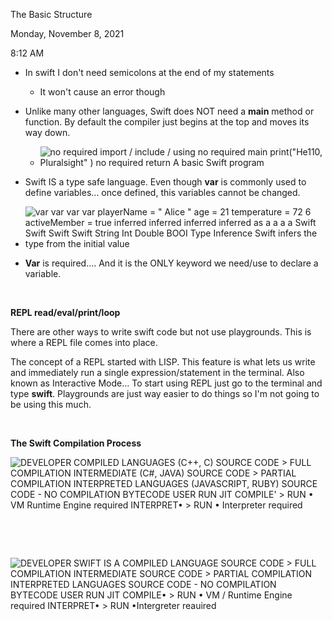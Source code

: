 The Basic Structure

Monday, November 8, 2021

8:12 AM

-   In swift I don\'t need semicolons at the end of my statements

    -   It won\'t cause an error though

-   Unlike many other languages, Swift does NOT need a **main** method or function. By default the compiler just begins at the top and moves its way down.

    -   ![no required import / include / using no required main print(\"He110, Pluralsight\" ) no required return A basic Swift program ](000_The_Basic_Structure_000.png)

-   Swift IS a type safe language. Even though **var** is commonly used to define variables... once defined, this variables cannot be changed.

-   ![var var var var playerName = \" Alice \" age = 21 temperature = 72 6 activeMember = true inferred inferred inferred inferred as a a a a Swift Swift Swift Swift String Int Double BOOI Type Inference Swift infers the type from the initial value ](000_The_Basic_Structure_001.png)

-   **Var** is required.... And it is the ONLY keyword we need/use to declare a variable.

 

**REPL read/eval/print/loop**

There are other ways to write swift code but not use playgrounds. This is where a REPL file comes into place.

The concept of a REPL started with LISP. This feature is what lets us write and immediately run a single expression/statement in the terminal. Also known as Interactive Mode... To start using REPL just go to the terminal and type **swift**. Playgrounds are just way easier to do things so I\'m not going to be using this much.

 

**The Swift Compilation Process**

![DEVELOPER COMPILED LANGUAGES (C++, C) SOURCE CODE \> FULL COMPILATION INTERMEDIATE (C#, JAVA) SOURCE CODE \> PARTIAL COMPILATION INTERPRETED LANGUAGES (JAVASCRIPT, RUBY) SOURCE CODE - NO COMPILATION BYTECODE USER RUN JIT COMPILE\' \> RUN • VM Runtime Engine required INTERPRET• \> RUN • Interpreter required ](000_The_Basic_Structure_002.png)

 

 

![DEVELOPER SWIFT IS A COMPILED LANGUAGE SOURCE CODE \> FULL COMPILATION INTERMEDIATE SOURCE CODE \> PARTIAL COMPILATION INTERPRETED LANGUAGES SOURCE CODE - NO COMPILATION BYTECODE USER RUN JIT COMPILE• \> RUN • VM / Runtime Engine required INTERPRET• \> RUN •Intergreter reauired ](000_The_Basic_Structure_003.png)
